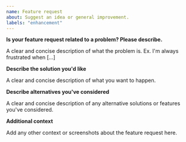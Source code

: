 ```yaml
---
name: Feature request
about: Suggest an idea or general improvement.
labels: "enhancement"
---
```



__Is your feature request related to a problem? Please describe.__

A clear and concise description of what the problem is. Ex. I'm always frustrated when [...]


__Describe the solution you'd like__

A clear and concise description of what you want to happen.

__Describe alternatives you've considered__

A clear and concise description of any alternative solutions or features you've considered.


__Additional context__

Add any other context or screenshots about the feature request here.
